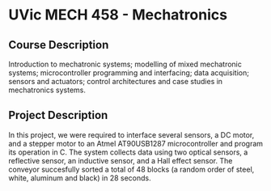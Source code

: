 # UVic MECH 458 - Mechatronics

## Course Description
Introduction to mechatronic systems; modelling of mixed mechatronic systems; 
microcontroller programming and interfacing; data acquisition; sensors and actuators; 
control architectures and case studies in mechatronics systems.

## Project Description
In this project, we were required to interface several sensors, a DC motor, and a stepper 
motor to an Atmel AT90USB1287 microcontroller and program its operation in C. The system 
collects data using two optical sensors, a reflective sensor, an inductive sensor, and a Hall 
effect sensor.  The conveyor succesfully sorted a total of 48 blocks (a random order of steel, 
white, aluminum and black) in 28 seconds.
